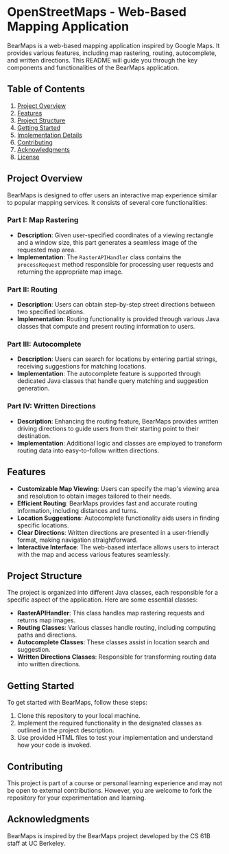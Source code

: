 # OpenStreetMaps - Web-Based Mapping Application

BearMaps is a web-based mapping application inspired by Google Maps. It provides various features, including map rastering, routing, autocomplete, and written directions. This README will guide you through the key components and functionalities of the BearMaps application.

## Table of Contents

1. [Project Overview](#project-overview)
2. [Features](#features)
3. [Project Structure](#project-structure)
4. [Getting Started](#getting-started)
5. [Implementation Details](#implementation-details)
6. [Contributing](#contributing)
7. [Acknowledgments](#acknowledgments)
8. [License](#license)

## Project Overview

BearMaps is designed to offer users an interactive map experience similar to popular mapping services. It consists of several core functionalities:

### Part I: Map Rastering

- **Description**: Given user-specified coordinates of a viewing rectangle and a window size, this part generates a seamless image of the requested map area.
- **Implementation**: The `RasterAPIHandler` class contains the `processRequest` method responsible for processing user requests and returning the appropriate map image.

### Part II: Routing

- **Description**: Users can obtain step-by-step street directions between two specified locations.
- **Implementation**: Routing functionality is provided through various Java classes that compute and present routing information to users.

### Part III: Autocomplete

- **Description**: Users can search for locations by entering partial strings, receiving suggestions for matching locations.
- **Implementation**: The autocomplete feature is supported through dedicated Java classes that handle query matching and suggestion generation.

### Part IV: Written Directions

- **Description**: Enhancing the routing feature, BearMaps provides written driving directions to guide users from their starting point to their destination.
- **Implementation**: Additional logic and classes are employed to transform routing data into easy-to-follow written directions.

## Features

- **Customizable Map Viewing**: Users can specify the map's viewing area and resolution to obtain images tailored to their needs.
- **Efficient Routing**: BearMaps provides fast and accurate routing information, including distances and turns.
- **Location Suggestions**: Autocomplete functionality aids users in finding specific locations.
- **Clear Directions**: Written directions are presented in a user-friendly format, making navigation straightforward.
- **Interactive Interface**: The web-based interface allows users to interact with the map and access various features seamlessly.

## Project Structure

The project is organized into different Java classes, each responsible for a specific aspect of the application. Here are some essential classes:

- **RasterAPIHandler**: This class handles map rastering requests and returns map images.
- **Routing Classes**: Various classes handle routing, including computing paths and directions.
- **Autocomplete Classes**: These classes assist in location search and suggestion.
- **Written Directions Classes**: Responsible for transforming routing data into written directions.

## Getting Started

To get started with BearMaps, follow these steps:

1. Clone this repository to your local machine.
2. Implement the required functionality in the designated classes as outlined in the project description.
3. Use provided HTML files to test your implementation and understand how your code is invoked.



## Contributing

This project is part of a course or personal learning experience and may not be open to external contributions. However, you are welcome to fork the repository for your experimentation and learning.

## Acknowledgments

BearMaps is inspired by the BearMaps project developed by the CS 61B staff at UC Berkeley. 

